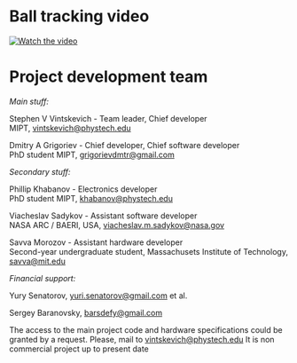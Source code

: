 # Ball tracking video
[![Watch the video](https://drive.google.com/file/d/11UxTYu3Qoa35KtbBiqR6BfWKTMFUxCMk/view?usp=sharing)](https://drive.google.com/file/d/1Is4h7oYJsJo766uNBcOIo9cVRNqc3fnH/view?usp=sharing)

# Project development team
*Main stuff:*

Stephen V Vintskevich - Team leader, Chief developer\
MIPT, vintskevich@phystech.edu

Dmitry A Grigoriev - Chief developer, Chief software developer\
PhD student MIPT, grigorievdmtr@gmail.com

*Secondary stuff:*

Phillip Khabanov - Electronics developer\
PhD student MIPT, khabanov@phystech.edu

Viacheslav Sadykov - Assistant software developer\
NASA ARC / BAERI, USA, viacheslav.m.sadykov@nasa.gov

Savva Morozov - Assistant hardware developer\
Second-year undergraduate  student, Massachusets Institute of Technology, savva@mit.edu

*Financial support:*

Yury Senatorov, yuri.senatorov@gmail.com et al.

Sergey Baranovsky, barsdefy@gmail.com

The access to the main project code and hardware specifications could be granted by a request. Please, mail to vintskevich@phystech.edu
It is non commercial project up to present date
